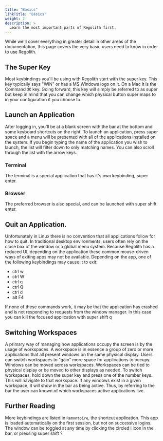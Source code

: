 ```yaml
---
title: "Basics"
linkTitle: "Basics"
weight: 2
description: >
  Learn the most important parts of Regolith first.
---
```


While we'll cover everything in greater detail in other areas of the documentation, this page covers the very basic users need to know in order to use Regolith.

## The Super Key

Most keybindings you'll be using with Regolith start with the <span class="badge badge-warning">super</span> key.  This key typically says "WIN" or has a MS Windows logo on it.  On a Mac it is the Command <span class="badge badge-warning">⌘</span> key.  Going forward, this key will simply be referred to as <span class="badge badge-warning">super</span> but keep in mind that you can change which physical button <span class="badge badge-warning">super</span> maps to in your configuration if you choose to.

## Launch an Application

After logging in, you'll be at a blank screen with the bar at the bottom and some keyboard shortcuts on the right.  To launch an application, press <span class="text-nowrap"><span class="badge badge-warning">super</span> <span class="badge badge-warning">space</span></span> and a menu will be presented with all of the applications installed on the system.  If you begin typing the name of the application you wish to launch, the list will filter down to only matching names.  You can also scroll through the list with the arrow keys.

### Terminal

The terminal is a special application that has it's own keybinding, <span class="text-nowrap"><span class="badge badge-warning">super</span> <span class="badge badge-warning">enter</span></span>.

### Browser

The preferred browser is also special, and can be launched with <span class="text-nowrap"><span class="badge badge-warning">super</span> <span class="badge badge-warning">shift</span> <span class="badge badge-warning">enter</span></span>.

## Quit an Application.

Unfortunately in Linux there is no convention that all applications follow for how to quit.  In traditional desktop environments, users often rely on the close box of the window or a global menu system.  Because Regolith has a reduced UI, depending on the application these common mouse-driven ways of exiting apps may not be available.  Depending on the app, one of the following keybindings may cause it to exit:

* <span class="text-nowrap"><span class="badge badge-warning">ctrl</span> <span class="badge badge-warning">w</span></span>
* <span class="text-nowrap"><span class="badge badge-warning">ctrl</span> <span class="badge badge-warning">W</span></span>
* <span class="text-nowrap"><span class="badge badge-warning">ctrl</span> <span class="badge badge-warning">q</span></span>
* <span class="text-nowrap"><span class="badge badge-warning">ctrl</span> <span class="badge badge-warning">Q</span></span>
* <span class="text-nowrap"><span class="badge badge-warning">ctrl</span> <span class="badge badge-warning">d</span></span>
* <span class="text-nowrap"><span class="badge badge-warning">alt</span> <span class="badge badge-warning">F4</span></span>

If none of these commands work, it may be that the application has crashed and is not responding to requests from the window manager.  In this case you can kill the focused application with <span class="text-nowrap"><span class="badge badge-warning">super</span> <span class="badge badge-warning">shift</span> <span class="badge badge-warning">q</span></span>

## Switching Workspaces

A primary way of managing how applications occupy the screen is by the usage of workspaces.  A workspace is in essence a group of zero or more applications that all present windows on the same physical display.  Users can switch workspaces to "gain" more space for applications to occupy.  Windows can be moved across workspaces.  Workspaces can be tied to physical display or be moved to other displays as needed.  To switch workspaces, hold down the <span class="badge badge-warning">super</span> key and press one of the number keys.  This will navigate to that workspace.  If any windows exist in a given workspace, it will show in the bar as being active. Thus, by referring to the bar the user can known of which workspaces active applications live.

## Further Reading

More keybindings are listed in <code>Remontoire</code>, the shortcut application.  This app is loaded automatically on the first session, but not on successive logins.  The window can be toggled at any time by clicking the circled <span class="badge badge-warning">i</span> icon in the bar, or pressing <span class="text-nowrap"><span class="badge badge-warning">super</span> <span class="badge badge-warning">shift</span> <span class="badge badge-warning">?</span></span>.